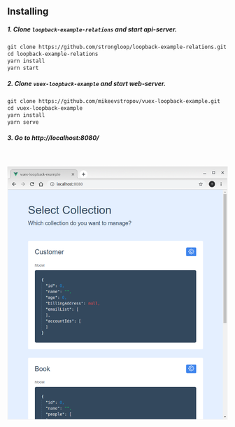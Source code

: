 ## Installing

##### 1. Clone `loopback-example-relations` and start api-server.
```
git clone https://github.com/strongloop/loopback-example-relations.git
cd loopback-example-relations
yarn install
yarn start
```

##### 2. Clone `vuex-loopback-example` and start web-server.
```
git clone https://github.com/mikeevstropov/vuex-loopback-example.git
cd vuex-loopback-example
yarn install
yarn serve
```

##### 3. Go to http://localhost:8080/

<br/>
<br/>
<div align="center">
  <img alt="logo" src="public/img/screenshot.png"/>
</div>
<br/>
